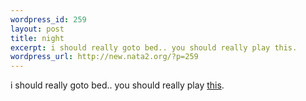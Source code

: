 ```yaml
--- 
wordpress_id: 259
layout: post
title: night
excerpt: i should really goto bed.. you should really play this.
wordpress_url: http://new.nata2.org/?p=259
---
```

i should really goto bed.. you should really play <a href=
"http://www.shockwave.com/bin/content/shockwave.jsp?id=diamondmine">this</a>.
